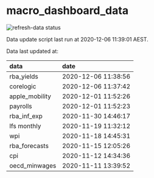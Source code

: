 
<!-- README.md is generated from README.Rmd. Please edit that file -->

# macro\_dashboard\_data

<!-- badges: start -->

![refresh-data
status](https://github.com/MattCowgill/macro_dashboard_data/workflows/refresh-data/badge.svg)

<!-- badges: end -->

Data update script last run at 2020-12-06 11:39:01 AEST.

Data last updated at:

| data            | date                |
| :-------------- | :------------------ |
| rba\_yields     | 2020-12-06 11:38:56 |
| corelogic       | 2020-12-06 11:37:42 |
| apple\_mobility | 2020-12-01 11:52:26 |
| payrolls        | 2020-12-01 11:52:23 |
| rba\_inf\_exp   | 2020-11-30 14:46:17 |
| lfs monthly     | 2020-11-19 11:32:12 |
| wpi             | 2020-11-18 14:45:31 |
| rba\_forecasts  | 2020-11-15 12:05:26 |
| cpi             | 2020-11-12 14:34:36 |
| oecd\_minwages  | 2020-11-11 13:39:52 |
